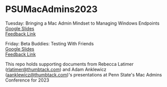 # PSUMacAdmins2023

Tuesday: Bringing a Mac Admin Mindset to Managing Windows Endpoints  
[Google Slides](https://docs.google.com/presentation/d/1nOaOh0lWfInD2mGLG-SJBrSXq6AUwl8oYMHzh3Mjc0w/edit?usp=sharing)  
[Feedback Link](https://docs.google.com/forms/d/e/1FAIpQLSdaW89yvzr7bVfydsqZvhjNDi6eklMMA87z3FfIyQm5J2vIUQ/viewform)

Friday: Beta Buddies: Testing With Friends  
[Google Slides](https://docs.google.com/presentation/d/111b7_ZJ_WSHSH0zuO934RqbTNDx0cwsE7UAe7fpflI8/edit?usp=sharing)  
[Feedback Link](https://docs.google.com/forms/d/e/1FAIpQLSdaW89yvzr7bVfydsqZvhjNDi6eklMMA87z3FfIyQm5J2vIUQ/viewform)

This repo holds supporting documents from Rebecca Latimer (rlatimer@thumbtack.com) and Adam Anklewicz (aanklewicz@thumbtack.com)'s presentations at Penn State's Mac Admins Conference for 2023
